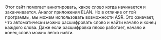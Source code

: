 Этот сайт помогает аннотировать, какое слово когда начинается и заканчивается. Аналог приложения ELAN. Но в отличие от той программы, мы можем использовать возможности ASR. Это означает, что автоматически можно расшифровать слово и найти начало и конец каждого слова. Даже если расшифровка плохо работает, начало и конец слова можно легко найти.
